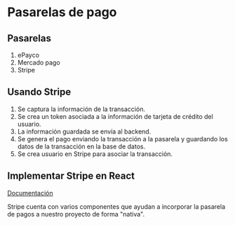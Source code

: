 # Pasarelas de pago

## Pasarelas

1. ePayco
2. Mercado pago
3. Stripe

## Usando Stripe

1. Se captura la información de la transacción.
2. Se crea un token asociada a la información de tarjeta de crédito del usuario.
3. La información guardada se envía al backend.
4. Se genera el pago enviando la transacción a la pasarela y guardando los datos
de la transacción en la base de datos.
5. Se crea usuario en Stripe para asociar la transacción.

## Implementar Stripe en React

[Documentación](https://stripe.com/docs/stripe-js/react)

Stripe cuenta con varios componentes que ayudan a incorporar la pasarela de
pagos a nuestro proyecto de forma "nativa".
